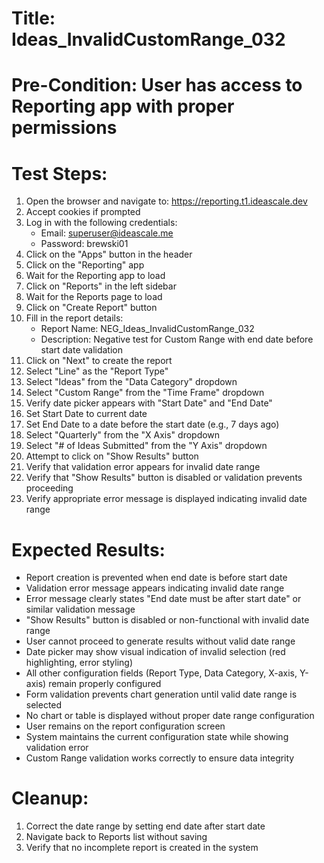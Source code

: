 # Title: Ideas_InvalidCustomRange_032

# Pre-Condition: User has access to Reporting app with proper permissions

# Test Steps:
1. Open the browser and navigate to: https://reporting.t1.ideascale.dev
2. Accept cookies if prompted
3. Log in with the following credentials:
   - Email: superuser@ideascale.me
   - Password: brewski01
4. Click on the "Apps" button in the header
5. Click on the "Reporting" app
6. Wait for the Reporting app to load
7. Click on "Reports" in the left sidebar
8. Wait for the Reports page to load
9. Click on "Create Report" button
10. Fill in the report details:
    - Report Name: NEG_Ideas_InvalidCustomRange_032
    - Description: Negative test for Custom Range with end date before start date validation
11. Click on "Next" to create the report
12. Select "Line" as the "Report Type"
13. Select "Ideas" from the "Data Category" dropdown
14. Select "Custom Range" from the "Time Frame" dropdown
15. Verify date picker appears with "Start Date" and "End Date"
16. Set Start Date to current date
17. Set End Date to a date before the start date (e.g., 7 days ago)
18. Select "Quarterly" from the "X Axis" dropdown
19. Select "# of Ideas Submitted" from the "Y Axis" dropdown
20. Attempt to click on "Show Results" button
21. Verify that validation error appears for invalid date range
22. Verify that "Show Results" button is disabled or validation prevents proceeding
23. Verify appropriate error message is displayed indicating invalid date range

# Expected Results:
- Report creation is prevented when end date is before start date
- Validation error message appears indicating invalid date range
- Error message clearly states "End date must be after start date" or similar validation message
- "Show Results" button is disabled or non-functional with invalid date range
- User cannot proceed to generate results without valid date range
- Date picker may show visual indication of invalid selection (red highlighting, error styling)
- All other configuration fields (Report Type, Data Category, X-axis, Y-axis) remain properly configured
- Form validation prevents chart generation until valid date range is selected
- No chart or table is displayed without proper date range configuration
- User remains on the report configuration screen
- System maintains the current configuration state while showing validation error
- Custom Range validation works correctly to ensure data integrity

# Cleanup:
1. Correct the date range by setting end date after start date
2. Navigate back to Reports list without saving
3. Verify that no incomplete report is created in the system